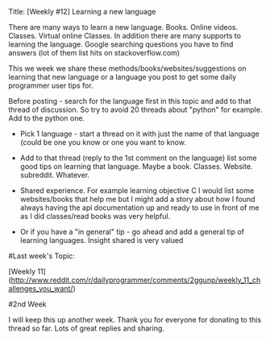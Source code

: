 Title: [Weekly #12] Learning a new language

There are many ways to learn a new language. Books. Online videos. Classes. Virtual online Classes. In addition there are many supports to learning the language. Google searching questions you have to find answers (lot of them list hits on stackoverflow.com)

This we week we share these methods/books/websites/suggestions on learning that new language or a language you post to get some daily programmer user tips for.

Before posting - search for the language first in this topic and add to that thread of discussion. So try to avoid 20 threads about "python" for example. Add to the python one.


* Pick 1 language - start a thread on it with just the name of that language (could be one you know or one you want to know.

* Add to that thread (reply to the 1st comment on the language) list some good tips on learning that language. Maybe a book. Classes. Website. subreddit. Whatever.

* Shared experience. For example learning objective C I would list some websites/books that help me but I might add a story about how I found always having the api documentation up and ready to use in front of me as I did classes/read books was very helpful.

* Or if you have a "in general" tip - go ahead and add a general tip of learning languages. Insight shared is very valued 

#Last week's Topic:

[Weekly 11] (http://www.reddit.com/r/dailyprogrammer/comments/2ggunp/weekly_11_challenges_you_want/)

#2nd Week

I will keep this up another week. Thank you for everyone for donating to this thread so far. Lots of great replies and sharing.
